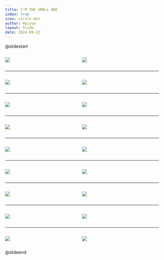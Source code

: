 ```yaml
---
title: I'M THE SMALL ONE
index: true
icon: circle-dot
author: Haiyue
layout: Slide
date: 2024-09-22
---
```

 
@slidestart

<div style="display:flex">
<div style="flex:1">

![](https://raw.githubusercontent.com/yclord/reading/refs/heads/master/english/Level-M/I'M%20THE%20SMALL%20ONE/001.webp)
</div>
<div style="flex:1">

![](https://raw.githubusercontent.com/yclord/reading/refs/heads/master/english/Level-M/I'M%20THE%20SMALL%20ONE/002.webp)
</div>
</div>

---

<div style="display:flex">
<div style="flex:1">

![](https://raw.githubusercontent.com/yclord/reading/refs/heads/master/english/Level-M/I'M%20THE%20SMALL%20ONE/003.webp)
</div>
<div style="flex:1">

![](https://raw.githubusercontent.com/yclord/reading/refs/heads/master/english/Level-M/I'M%20THE%20SMALL%20ONE/004.webp)
</div>
</div>

---

<div style="display:flex">
<div style="flex:1">

![](https://raw.githubusercontent.com/yclord/reading/refs/heads/master/english/Level-M/I'M%20THE%20SMALL%20ONE/005.webp)
</div>
<div style="flex:1">

![](https://raw.githubusercontent.com/yclord/reading/refs/heads/master/english/Level-M/I'M%20THE%20SMALL%20ONE/006.webp)
</div>
</div>

---

<div style="display:flex">
<div style="flex:1">

![](https://raw.githubusercontent.com/yclord/reading/refs/heads/master/english/Level-M/I'M%20THE%20SMALL%20ONE/007.webp)
</div>
<div style="flex:1">

![](https://raw.githubusercontent.com/yclord/reading/refs/heads/master/english/Level-M/I'M%20THE%20SMALL%20ONE/008.webp)
</div>
</div>

---

<div style="display:flex">
<div style="flex:1">

![](https://raw.githubusercontent.com/yclord/reading/refs/heads/master/english/Level-M/I'M%20THE%20SMALL%20ONE/009.webp)
</div>
<div style="flex:1">

![](https://raw.githubusercontent.com/yclord/reading/refs/heads/master/english/Level-M/I'M%20THE%20SMALL%20ONE/010.webp)
</div>
</div>

---

<div style="display:flex">
<div style="flex:1">

![](https://raw.githubusercontent.com/yclord/reading/refs/heads/master/english/Level-M/I'M%20THE%20SMALL%20ONE/011.webp)
</div>
<div style="flex:1">

![](https://raw.githubusercontent.com/yclord/reading/refs/heads/master/english/Level-M/I'M%20THE%20SMALL%20ONE/012.webp)
</div>
</div>

---

<div style="display:flex">
<div style="flex:1">

![](https://raw.githubusercontent.com/yclord/reading/refs/heads/master/english/Level-M/I'M%20THE%20SMALL%20ONE/013.webp)
</div>
<div style="flex:1">

![](https://raw.githubusercontent.com/yclord/reading/refs/heads/master/english/Level-M/I'M%20THE%20SMALL%20ONE/014.webp)
</div>
</div>

---

<div style="display:flex">
<div style="flex:1">

![](https://raw.githubusercontent.com/yclord/reading/refs/heads/master/english/Level-M/I'M%20THE%20SMALL%20ONE/015.webp)
</div>
<div style="flex:1">

![](https://raw.githubusercontent.com/yclord/reading/refs/heads/master/english/Level-M/I'M%20THE%20SMALL%20ONE/016.webp)
</div>
</div>

---

<div style="display:flex">
<div style="flex:1">

![](https://raw.githubusercontent.com/yclord/reading/refs/heads/master/english/Level-M/I'M%20THE%20SMALL%20ONE/017.webp)
</div>
<div style="flex:1">

![](https://raw.githubusercontent.com/yclord/reading/refs/heads/master/english/Level-M/I'M%20THE%20SMALL%20ONE/018.webp)
</div>
</div>

@slideend